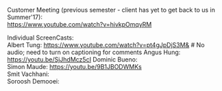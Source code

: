 Customer Meeting (previous semester - client has yet to get back to us in Summer'17):   
https://www.youtube.com/watch?v=hivkpOmqyRM
  

Individual ScreenCasts:    
Albert Tung:  https://www.youtube.com/watch?v=pt4gJpDjS3M&  # No audio; need to turn on captioning for comments
Angus Hung:    https://youtu.be/SjJhdMcz5cI
Dominic Bueno:   
Simon Maude:        https://youtu.be/9B1JBODWMKs   
Smit Vachhani:   
Soroosh Demooei:   
